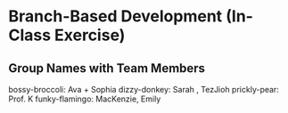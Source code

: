 # Branch-Based Development (In-Class Exercise)

## Group Names with Team Members
bossy-broccoli: Ava + Sophia
dizzy-donkey: Sarah , TezJioh
prickly-pear: Prof. K
funky-flamingo: MacKenzie, Emily

